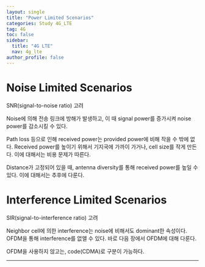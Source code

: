 ```yaml
---
layout: single
title: "Power Limited Scenarios"
categories: Study 4G_LTE
tag: 4G
toc: false
sidebar:
  title: "4G LTE"
  nav: 4g_lte
author_profile: false
---
```


# Noise Limited Scenarios

SNR(signal-to-noise ratio) 고려

Noise에 의해 전송 링크에 방해가 발생하고, 이 때 signal power를 증가시켜 noise power를 감소시킬 수 있다.

Path loss 등으로 인해 received power는 provided power에 비해 작을 수 밖에 없다. Received power를 높이기 위해서 기지국에 가까이 가거나, cell size를 작게 만든다. 이에 대해서는 비용 문제가 따른다.

Distance가 고정되어 있을 때, antenna diversity를 통해 received power를 높일 수 있다. 이에 대해서는 추후에 다룬다.

# Interference Limited Scenarios

SIR(signal-to-interference ratio) 고려

Neighbor cell에 의한 interference는 noise에 비해서도 dominant한 속성이다. OFDM을 통해 interference를 없앨 수 있다. 바로 다음 장에서 OFDM에 대해 다룬다.

OFDM을 사용하지 않고는, code(CDMA)로 구분이 가능하다.


---